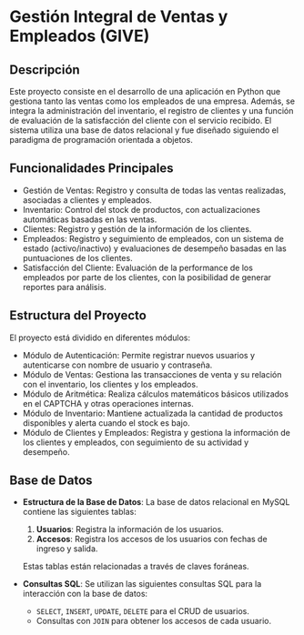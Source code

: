 # Gestión Integral de Ventas y Empleados (GIVE)
## Descripción
Este proyecto consiste en el desarrollo de una aplicación en Python que gestiona tanto las ventas como los empleados de una empresa. Además, se integra la administración del inventario, el registro de clientes y una función de evaluación de la satisfacción del cliente con el servicio recibido. El sistema utiliza una base de datos relacional y fue diseñado siguiendo el paradigma de programación orientada a objetos.
## Funcionalidades Principales
- Gestión de Ventas: Registro y consulta de todas las ventas realizadas, asociadas a clientes y empleados.
- Inventario: Control del stock de productos, con actualizaciones automáticas basadas en las ventas.
- Clientes: Registro y gestión de la información de los clientes.
- Empleados: Registro y seguimiento de empleados, con un sistema de estado (activo/inactivo) y evaluaciones de desempeño basadas en las puntuaciones de los clientes.
- Satisfacción del Cliente: Evaluación de la performance de los empleados por parte de los clientes, con la posibilidad de generar reportes para análisis.
## Estructura del Proyecto
El proyecto está dividido en diferentes módulos:
- Módulo de Autenticación: Permite registrar nuevos usuarios y autenticarse con nombre de usuario y contraseña.
- Módulo de Ventas: Gestiona las transacciones de venta y su relación con el inventario, los clientes y los empleados.
- Módulo de Aritmética: Realiza cálculos matemáticos básicos utilizados en el CAPTCHA y otras operaciones internas.
- Módulo de Inventario: Mantiene actualizada la cantidad de productos disponibles y alerta cuando el stock es bajo.
- Módulo de Clientes y Empleados: Registra y gestiona la información de los clientes y empleados, con seguimiento de su actividad y desempeño.
## Base de Datos
- **Estructura de la Base de Datos**: 
  La base de datos relacional en MySQL contiene las siguientes tablas:
  1. **Usuarios**: Registra la información de los usuarios.
  2. **Accesos**: Registra los accesos de los usuarios con fechas de ingreso y salida.
  
  Estas tablas están relacionadas a través de claves foráneas.

- **Consultas SQL**:
  Se utilizan las siguientes consultas SQL para la interacción con la base de datos:
  - `SELECT`, `INSERT`, `UPDATE`, `DELETE` para el CRUD de usuarios.
  - Consultas con `JOIN` para obtener los accesos de cada usuario.

